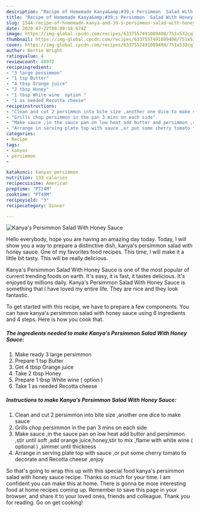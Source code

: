 ```yaml
---
description: "Recipe of Homemade Kanya&amp;#39;s Persimmon  Salad With Honey Sauce"
title: "Recipe of Homemade Kanya&amp;#39;s Persimmon  Salad With Honey Sauce"
slug: 1544-recipe-of-homemade-kanya-and-39-s-persimmon-salad-with-honey-sauce
date: 2020-07-22T00:09:18.674Z
image: https://img-global.cpcdn.com/recipes/6337557491089408/751x532cq70/kanyas-persimmon-salad-with-honey-sauce-recipe-main-photo.jpg
thumbnail: https://img-global.cpcdn.com/recipes/6337557491089408/751x532cq70/kanyas-persimmon-salad-with-honey-sauce-recipe-main-photo.jpg
cover: https://img-global.cpcdn.com/recipes/6337557491089408/751x532cq70/kanyas-persimmon-salad-with-honey-sauce-recipe-main-photo.jpg
author: Bertie Wright
ratingvalue: 4
reviewcount: 48972
recipeingredient:
- "3 large persimmon"
- "1 tsp Butter"
- "4 tbsp Orange juice"
- "2 tbsp Honey"
- "1 tbsp White wine  option "
- "1 as needed Recotta cheese"
recipeinstructions:
- "Clean and cut 2 persimmon into bite size ,another one dice to make sauce"
- "Grills chop persimmon in the pan 3 mins on each side"
- "Make sauce ,in the sauce pan on low heat add butter and persimmon ,stir until soft ,add orange juice,honey,stir to mix ,flame with white wine ( optional ) ,simmer until thickness"
- "Arrange in serving plate top with sauce ,or put some cherry tomato to decorate and Recotta cheese ,enjoy"
categories:
- Recipe
tags:
- kanyas
- persimmon
- 

katakunci: kanyas persimmon  
nutrition: 133 calories
recipecuisine: American
preptime: "PT24M"
cooktime: "PT49M"
recipeyield: "3"
recipecategory: Dinner

---
```



![Kanya&#39;s Persimmon  Salad With Honey Sauce](https://img-global.cpcdn.com/recipes/6337557491089408/751x532cq70/kanyas-persimmon-salad-with-honey-sauce-recipe-main-photo.jpg)

Hello everybody, hope you are having an amazing day today. Today, I will show you a way to prepare a distinctive dish, kanya&#39;s persimmon  salad with honey sauce. One of my favorites food recipes. This time, I will make it a little bit tasty. This will be really delicious.



Kanya&#39;s Persimmon  Salad With Honey Sauce is one of the most popular of current trending foods on earth. It's easy, it is fast, it tastes delicious. It's enjoyed by millions daily. Kanya&#39;s Persimmon  Salad With Honey Sauce is something that I have loved my entire life. They are nice and they look fantastic.


To get started with this recipe, we have to prepare a few components. You can have kanya&#39;s persimmon  salad with honey sauce using 6 ingredients and 4 steps. Here is how you cook that.

<!--inarticleads1-->

##### The ingredients needed to make Kanya&#39;s Persimmon  Salad With Honey Sauce:

1. Make ready 3 large persimmon
1. Prepare 1 tsp Butter
1. Get 4 tbsp Orange juice
1. Take 2 tbsp Honey
1. Prepare 1 tbsp White wine ( option )
1. Take 1 as needed Recotta cheese




<!--inarticleads2-->

##### Instructions to make Kanya&#39;s Persimmon  Salad With Honey Sauce:

1. Clean and cut 2 persimmon into bite size ,another one dice to make sauce
1. Grills chop persimmon in the pan 3 mins on each side
1. Make sauce ,in the sauce pan on low heat add butter and persimmon ,stir until soft ,add orange juice,honey,stir to mix ,flame with white wine ( optional ) ,simmer until thickness
1. Arrange in serving plate top with sauce ,or put some cherry tomato to decorate and Recotta cheese ,enjoy




So that's going to wrap this up with this special food kanya&#39;s persimmon  salad with honey sauce recipe. Thanks so much for your time. I am confident you can make this at home. There is gonna be more interesting food at home recipes coming up. Remember to save this page in your browser, and share it to your loved ones, friends and colleague. Thank you for reading. Go on get cooking!
